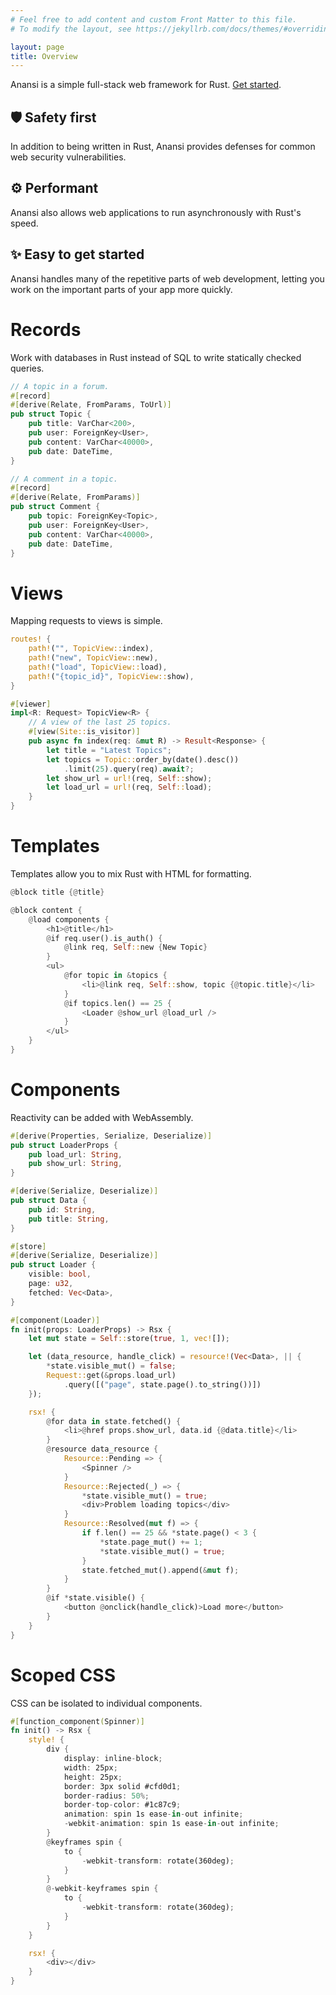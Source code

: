 ```yaml
---
# Feel free to add content and custom Front Matter to this file.
# To modify the layout, see https://jekyllrb.com/docs/themes/#overriding-theme-defaults

layout: page
title: Overview
---
```


Anansi is a simple full-stack web framework for Rust. [Get started](/anansi/start).

🛡️ Safety first
---------------

In addition to being written in Rust, Anansi provides defenses for common web security vulnerabilities.

⚙️  Performant
-------------

Anansi also allows web applications to run asynchronously with Rust's speed.

✨ Easy to get started
----------------------

Anansi handles many of the repetitive parts of web development, letting you work on the important parts of your app more quickly.

Records
=======

Work with databases in Rust instead of SQL to write statically checked queries.

```rust
// A topic in a forum.
#[record]
#[derive(Relate, FromParams, ToUrl)]
pub struct Topic {
    pub title: VarChar<200>,
    pub user: ForeignKey<User>,
    pub content: VarChar<40000>,
    pub date: DateTime,
}

// A comment in a topic.
#[record]
#[derive(Relate, FromParams)]
pub struct Comment {
    pub topic: ForeignKey<Topic>,
    pub user: ForeignKey<User>,
    pub content: VarChar<40000>,
    pub date: DateTime,
}
```

Views
=====

Mapping requests to views is simple.

```rust
routes! {
    path!("", TopicView::index),
    path!("new", TopicView::new),
    path!("load", TopicView::load),
    path!("{topic_id}", TopicView::show),
}
```

```rust
#[viewer]
impl<R: Request> TopicView<R> {
    // A view of the last 25 topics.
    #[view(Site::is_visitor)]
    pub async fn index(req: &mut R) -> Result<Response> {
        let title = "Latest Topics";
        let topics = Topic::order_by(date().desc())
    	    .limit(25).query(req).await?;
        let show_url = url!(req, Self::show);
        let load_url = url!(req, Self::load);
    }
}
```

Templates
=========

Templates allow you to mix Rust with HTML for formatting.

```rust
@block title {@title}

@block content {
    @load components {
        <h1>@title</h1>
        @if req.user().is_auth() {
            @link req, Self::new {New Topic}
        }
        <ul>
            @for topic in &topics {
    	        <li>@link req, Self::show, topic {@topic.title}</li>
            }
            @if topics.len() == 25 {
                <Loader @show_url @load_url />
            }
        </ul>
    }
}
```

Components
==========

Reactivity can be added with WebAssembly.

```rust
#[derive(Properties, Serialize, Deserialize)]
pub struct LoaderProps {
    pub load_url: String,
    pub show_url: String,
}

#[derive(Serialize, Deserialize)]
pub struct Data {
    pub id: String,
    pub title: String,
}

#[store]
#[derive(Serialize, Deserialize)]
pub struct Loader {
    visible: bool,
    page: u32,
    fetched: Vec<Data>,
}

#[component(Loader)]
fn init(props: LoaderProps) -> Rsx {
    let mut state = Self::store(true, 1, vec![]);

    let (data_resource, handle_click) = resource!(Vec<Data>, || {
        *state.visible_mut() = false;
        Request::get(&props.load_url)
            .query([("page", state.page().to_string())])
    });

    rsx! {
        @for data in state.fetched() {
            <li>@href props.show_url, data.id {@data.title}</li>
        }
        @resource data_resource {
            Resource::Pending => {
                <Spinner />
            }
            Resource::Rejected(_) => {
                *state.visible_mut() = true;
                <div>Problem loading topics</div>
            }
            Resource::Resolved(mut f) => {
                if f.len() == 25 && *state.page() < 3 {
                    *state.page_mut() += 1;
                    *state.visible_mut() = true;
                }
                state.fetched_mut().append(&mut f);
            }
        }
        @if *state.visible() {
            <button @onclick(handle_click)>Load more</button>
        }       
    }
}
```

Scoped CSS
==========

CSS can be isolated to individual components.

```rust
#[function_component(Spinner)]
fn init() -> Rsx {
    style! {
        div {
            display: inline-block;
            width: 25px;
            height: 25px;
            border: 3px solid #cfd0d1;
            border-radius: 50%;
            border-top-color: #1c87c9;
            animation: spin 1s ease-in-out infinite;
            -webkit-animation: spin 1s ease-in-out infinite;
        }
        @keyframes spin {
            to {
                -webkit-transform: rotate(360deg);
            }
        }
        @-webkit-keyframes spin {
            to {
                -webkit-transform: rotate(360deg);
            }
        }
    }

    rsx! {
        <div></div>
    }
}
```
